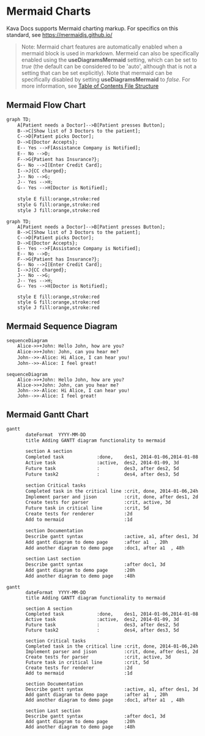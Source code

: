 # Mermaid Charts

Kava Docs supports Mermaid charting markup. For specifics on this standard, see https://mermaidjs.github.io/

> Note: Mermaid chart features are automatically enabled when a mermaid block is used in markdown. Mermeid can also be specifically enabled using the **useDiagramsMermaid** setting, which can be set to *true* (the default can be considered to be 'auto', although that is not a setting that can be set explicitly). Note that mermaid can be specifically disabled by setting **useDiagramsMermaid** to *false*.  For more information, see [Table of Contents File Structure](TOC-File-Structure)

## Mermaid Flow Chart

```txt
graph TD;
    A[Patient needs a Doctor]-->B[Patient presses Button];
    B-->C[Show list of 3 Doctors to the patient];
    C-->D[Patient picks Doctor];
    D-->E{Doctor Accepts};
    E-- Yes -->F[Assistance Company is Notified];
    E-- No -->D;
    F-->G{Patient has Insurance?};
    G-- No -->I[Enter Credit Card];
    I-->J{CC charged};
    J-- No -->G;
    J-- Yes -->H;
    G-- Yes -->H[Doctor is Notified];

    style E fill:orange,stroke:red
    style G fill:orange,stroke:red
    style J fill:orange,stroke:red
```

```mermaid
graph TD;
    A[Patient needs a Doctor]-->B[Patient presses Button];
    B-->C[Show list of 3 Doctors to the patient];
    C-->D[Patient picks Doctor];
    D-->E{Doctor Accepts};
    E-- Yes -->F[Assistance Company is Notified];
    E-- No -->D;
    F-->G{Patient has Insurance?};
    G-- No -->I[Enter Credit Card];
    I-->J{CC charged};
    J-- No -->G;
    J-- Yes -->H;
    G-- Yes -->H[Doctor is Notified];

    style E fill:orange,stroke:red
    style G fill:orange,stroke:red
    style J fill:orange,stroke:red
```

## Mermaid Sequence Diagram

```txt
sequenceDiagram
    Alice->>+John: Hello John, how are you?
    Alice->>+John: John, can you hear me?
    John-->>-Alice: Hi Alice, I can hear you!
    John-->>-Alice: I feel great!
```

```mermaid
sequenceDiagram
    Alice->>+John: Hello John, how are you?
    Alice->>+John: John, can you hear me?
    John-->>-Alice: Hi Alice, I can hear you!
    John-->>-Alice: I feel great!
```

## Mermaid Gantt Chart

```txt
gantt
       dateFormat  YYYY-MM-DD
       title Adding GANTT diagram functionality to mermaid

       section A section
       Completed task            :done,    des1, 2014-01-06,2014-01-08
       Active task               :active,  des2, 2014-01-09, 3d
       Future task               :         des3, after des2, 5d
       Future task2              :         des4, after des3, 5d

       section Critical tasks
       Completed task in the critical line :crit, done, 2014-01-06,24h
       Implement parser and jison          :crit, done, after des1, 2d
       Create tests for parser             :crit, active, 3d
       Future task in critical line        :crit, 5d
       Create tests for renderer           :2d
       Add to mermaid                      :1d

       section Documentation
       Describe gantt syntax               :active, a1, after des1, 3d
       Add gantt diagram to demo page      :after a1  , 20h
       Add another diagram to demo page    :doc1, after a1  , 48h

       section Last section
       Describe gantt syntax               :after doc1, 3d
       Add gantt diagram to demo page      :20h
       Add another diagram to demo page    :48h
```

```mermaid
gantt
       dateFormat  YYYY-MM-DD
       title Adding GANTT diagram functionality to mermaid

       section A section
       Completed task            :done,    des1, 2014-01-06,2014-01-08
       Active task               :active,  des2, 2014-01-09, 3d
       Future task               :         des3, after des2, 5d
       Future task2              :         des4, after des3, 5d

       section Critical tasks
       Completed task in the critical line :crit, done, 2014-01-06,24h
       Implement parser and jison          :crit, done, after des1, 2d
       Create tests for parser             :crit, active, 3d
       Future task in critical line        :crit, 5d
       Create tests for renderer           :2d
       Add to mermaid                      :1d

       section Documentation
       Describe gantt syntax               :active, a1, after des1, 3d
       Add gantt diagram to demo page      :after a1  , 20h
       Add another diagram to demo page    :doc1, after a1  , 48h

       section Last section
       Describe gantt syntax               :after doc1, 3d
       Add gantt diagram to demo page      :20h
       Add another diagram to demo page    :48h
```
